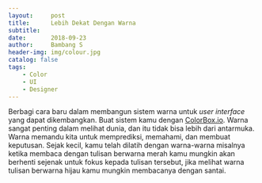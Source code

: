```yaml
---
layout:     post
title:      Lebih Dekat Dengan Warna
subtitle:   
date:       2018-09-23
author:     Bambang S
header-img: img/colour.jpg
catalog: false
tags:
    - Color
    - UI
    - Designer
---
```


Berbagi cara baru dalam membangun sistem warna untuk _user interface_ yang dapat dikembangkan. Buat sistem kamu dengan [ColorBox.io](https://www.colorbox.io/). Warna sangat penting dalam melihat dunia, dan itu tidak bisa lebih dari antarmuka. Warna memandu kita untuk memprediksi, memahami, dan membuat keputusan. Sejak kecil, kamu telah dilatih dengan warna-warna misalnya ketika membaca dengan tulisan berwarna merah kamu mungkin akan berhenti sejenak untuk fokus kepada tulisan tersebut, jika melihat warna tulisan berwarna hijau kamu mungkin membacanya dengan santai.
